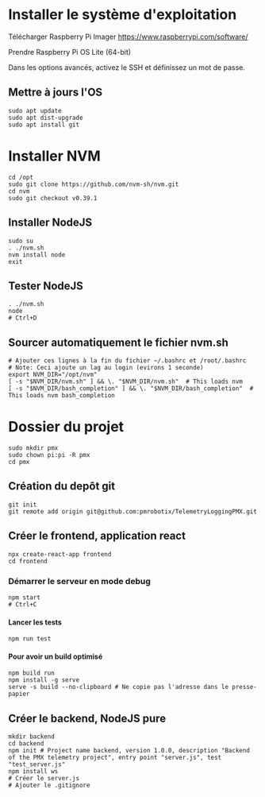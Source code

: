 # Installer le système d'exploitation

Télécharger Raspberry Pi Imager
https://www.raspberrypi.com/software/

Prendre Raspberry Pi OS Lite (64-bit)

Dans les options avancés, activez le SSH et définissez un mot de passe.

## Mettre à jours l'OS
```
sudo apt update
sudo apt dist-upgrade
sudo apt install git
```

# Installer NVM
```
cd /opt
sudo git clone https://github.com/nvm-sh/nvm.git
cd nvm
sudo git checkout v0.39.1
```

## Installer NodeJS
```
sudo su
. ./nvm.sh
nvm install node
exit
```

## Tester NodeJS
```
. ./nvm.sh
node
# Ctrl+D
```


## Sourcer automatiquement le fichier nvm.sh
```
# Ajouter ces lignes à la fin du fichier ~/.bashrc et /root/.bashrc
# Note: Ceci ajoute un lag au login (evirons 1 seconde)
export NVM_DIR="/opt/nvm"
[ -s "$NVM_DIR/nvm.sh" ] && \. "$NVM_DIR/nvm.sh"  # This loads nvm
[ -s "$NVM_DIR/bash_completion" ] && \. "$NVM_DIR/bash_completion"  # This loads nvm bash_completion
```

# Dossier du projet
```
sudo mkdir pmx
sudo chown pi:pi -R pmx
cd pmx
```

## Création du depôt git
```
git init
git remote add origin git@github.com:pmrobotix/TelemetryLoggingPMX.git
```

## Créer le frontend, application react
```
npx create-react-app frontend
cd frontend
```

### Démarrer le serveur en mode debug
```
npm start
# Ctrl+C
```

#### Lancer les tests
```
npm run test
```

#### Pour avoir un build optimisé
```
npm build run
npm install -g serve
serve -s build --no-clipboard # Ne copie pas l'adresse dans le presse-papier
```

## Créer le backend, NodeJS pure
```
mkdir backend
cd backend
npm init # Project name backend, version 1.0.0, description "Backend of the PMX telemetry project", entry point "server.js", test "test_server.js"
npm install ws
# Créer le server.js
# Ajouter le .gitignore
```